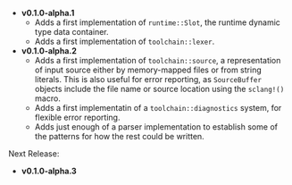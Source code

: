 * **v0.1.0-alpha.1**
  * Adds a first implementation of `runtime::Slot`, the runtime dynamic type data container.
  * Adds a first implementation of `toolchain::lexer`.
* **v0.1.0-alpha.2**
  * Adds a first implementation of `toolchain::source`, a representation of input source either by
    memory-mapped files or from string literals. This is also useful for error reporting, as
    `SourceBuffer` objects include the file name or source location using the `sclang!()` macro.
  * Adds a first implementatin of a `toolchain::diagnostics` system, for flexible error reporting.
  * Adds just enough of a parser implementation to establish some of the patterns for how the
    rest could be written.

Next Release:

* **v0.1.0-alpha.3**